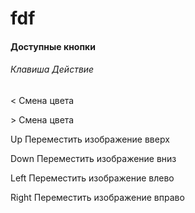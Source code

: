 # fdf

#### Доступные кнопки

###### Клавиша     Действие

\< Смена цвета

\>  Смена цвета

Up Переместить изображение вверх

Down Переместить изображение вниз

Left Переместить изображение влево

Right Переместить изображение вправо


